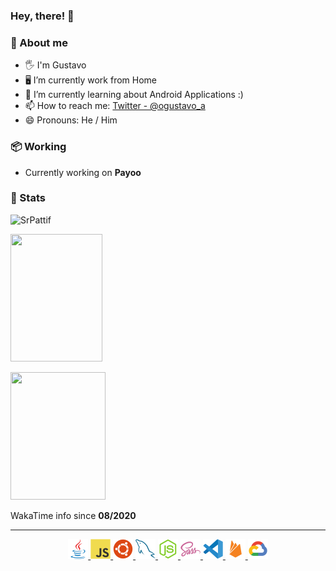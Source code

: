 ### Hey, there! 👋

### 🐬 About me

- 🖐️ I'm Gustavo
- 🖥️ I’m currently work from Home
- 🌱 I’m currently learning about Android Applications :)
- 📫 How to reach me: [Twitter - @ogustavo_a](https://twitter.com/ogustavo_a)
- 😄 Pronouns: He / Him

### 📦 Working
- Currently working on <b>Payoo</b>

### 🔮 Stats

<p>
<img src="https://github-readme-streak-stats.herokuapp.com/?user=SrPattif&theme=blueberry" alt="SrPattif"/>
</p>
<p>
<img src="https://github-readme-stats.vercel.app/api?username=SrPattif&count_private=true&show_icons=true&theme=blueberry" width=54% height="204px"/>
</p>

<p>
<img src="https://github-readme-stats.vercel.app/api/wakatime?username=SrPattif&theme=blueberry" width=55% height="204px"/>
</p>
WakaTime info since <b>08/2020</b>


---

<p float="left" align="center">
  <a href="https://github.com/SrPattif">
    <img src="https://github.com/devicons/devicon/blob/master/icons/java/java-original.svg" width="32px" height="32px"/>
    <img src="https://github.com/devicons/devicon/blob/master/icons/javascript/javascript-original.svg" width="32px" height="32px"/>
    <img src="https://github.com/devicons/devicon/blob/master/icons/ubuntu/ubuntu-plain.svg" width="32px" height="32px"/>
    <img src="https://github.com/devicons/devicon/blob/master/icons/mysql/mysql-original.svg" width="32px" height="32px"/>
    <img src="https://github.com/devicons/devicon/blob/master/icons/nodejs/nodejs-original.svg" width="32px" height="32px"/>
    <img src="https://github.com/devicons/devicon/blob/master/icons/sass/sass-original.svg" width="32px" height="32px"/>
    <img src="https://github.com/devicons/devicon/blob/master/icons/vscode/vscode-original.svg" width="32px" height="32px"/>
    <img src="https://github.com/devicons/devicon/blob/master/icons/firebase/firebase-plain.svg" width="32px" height="32px"/>
    <img src="https://github.com/devicons/devicon/blob/master/icons/googlecloud/googlecloud-original.svg" width="32px" height="32px"/>  
  </a>
</p>
